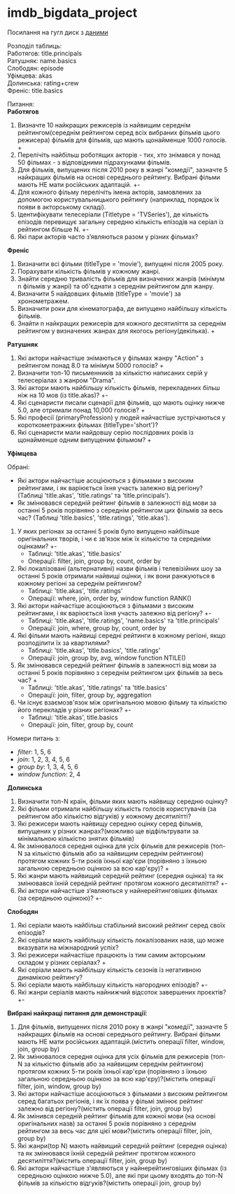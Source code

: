 # imdb_bigdata_project

Посилання на гугл диск з [даними](https://drive.google.com/drive/folders/1VRq_HFyYSpFR8-tcqU-iYdP7azLOZTKv?usp=sharing)

Розподіл таблиць:\
Работягов: title.principals\
Ратушняк: name.basics\
Слободян: episode\
Уфімцева: akas\
Долинська: rating+crew\
Френіс: title.basics

Питання:\
**Работягов**
1. Визначте 10 найкращих режисерів із найвищим середнім рейтингом(середнім рейтингом серед всіх вибраних фільмів цього режисера) фільмів для фільмів, що мають щонайменше 1000 голосів. +
2. Перелічіть найбільш роботящих акторів - тих, хто знімався у понад 50 фільмах - з відповідними підрахунками фільмів.
3. Для фільмів, випущених після 2010 року в жанрі "комедії", зазначте 5 найкращих фільмів на основі середнього рейтингу. Вибрані фільми мають НЕ мати російських адаптацій. +-
4. Для кожного фільму перелічіть імена акторів, замовлених за допомогою користувальницького рейтингу (наприклад, порядок їх появи в акторському складі).
5. Ідентифікувати телесеріали (Titletype = 'TVSeries'), де кількість епізодів перевищує загальну середню кількість епізодів на серіал із рейтингом більше N. +-
6. Які пари акторів часто з’являються разом у різних фільмах? 

**Френіс**
1. Визначити всі фільми (titleType = 'movie'), випущені після 2005 року.  
2. Порахувати кількість фільмів у кожному жанрі.  
3. Знайти середню тривалість фільмів для визначених жанрів (мінімум n фільмів у жанрі) та об'єднати з середнім рейтингом для жанру.  
4. Визначити 5 найдовших фільмів (titleType = 'movie') за хронометражем.  
5. Визначити роки для кінематографа, де випущено найбільшу кількість фільмів.  
6. Знайти n найкращих режисерів для кожного десятиліття за середнім рейтингом у визначених жанрах для якогось регіону(декілька). + 

**Ратушняк**
1. Які актори найчастіше знімаються у фільмах жанру "Action" з рейтингом понад 8.0 та мінімум 5000 голосів? +
2. Визначити топ-10 письменників за кількістю написаних серій у телесеріалах з жанром "Drama".
3. Які актори мають найбільшу кількість фільмів, перекладених більш ніж на 10 мов (із title.akas)? +-
4. Які сценаристи писали сценарії для фільмів, що мають оцінку нижче 5.0, але отримали понад 10,000 голосів? +
5. Які професії (primaryProfession) у людей найчастіше зустрічаються у короткометражних фільмах (titleType='short')?
6. Які сценаристи мали найдовшу серію послідовних років із щонайменше одним випущеним фільмом? +

**Уфімцева**

Обрані:
* Які актори найчастіше асоціюються з фільмами з високим рейтингами, і як варіюється їхня участь залежно від регіону? (Таблиці 'title.akas', 'title.ratings' та 'title.principals').
* Як змінювався середній рейтинг фільмів в залежності від мови за останні 5 років порівняно з середнім рейтингом цих фільмів за весь час? (Таблиці 'title.basics', 'title.ratings', 'title.akas').

1. У яких регіонах за останні 5 років було випущено найбільше оригінальних творів, і чи є зв’язок між їх кількістю та середніми оцінками? +-
   - Таблиці: 'title.akas', 'title.basics'
   - Операції: filter, join, group by, count, order by
2. Які локалізовані (альтернативні) назви фільмів і телевізійних шоу за останні 5 років отримали найвищі оцінки, і як вони ранжуються в кожному регіоні за середнім рейтингом?
   - Таблиці: 'title.akas', 'title.ratings'
   - Операції: where, join, order by, window function RANK()
3. Які актори найчастіше асоціюються з фільмами з високим рейтингами, і як варіюється їхня участь залежно від регіону? +-
   - Таблиці: 'title.akas', 'title.ratings', 'name.basics' та 'title.principals'
   - Операції: join, where, group by, count, order by
4. Які фільми мають найвищі середні рейтинги в кожному регіоні, якщо розподілити їх за квартилями?
    - Таблиці: 'title.akas', 'title.basics', 'title.ratings'
    - Операції: join, group by, avg, window function NTILE()
5. Як змінювався середній рейтинг фільмів в залежності від мови за останні 5 років порівняно з середнім рейтингом цих фільмів за весь час? +
   - Таблиці: 'title.akas', 'title.ratings' та 'title.basics'
   - Операції: join, filter, group by, aggregation
6. Чи існує взаємозв'язок між оригінальною мовою фільму та кількістю його перекладів у різних регіонах? +-
   - Таблиці: 'title.akas', title.basics
   - Операції: join, filter, group by, count

Номери питань з:
- *filter*: 1, 5, 6
- *join*: 1, 2, 3, 4, 5, 6
- *group by*: 1, 3, 4, 5, 6
- *window function*: 2, 4

 **Долинська**
1. Визначити топ-N країн, фільми яких мають найвищу середню оцінку?
2. Які фільми отримали найбільшу кількість голосів користувачів (за рейтингом або кількістю відгуків) у кожному десятилітті?
3. Які режисери мають найвищу середню оцінку серед фільмів, випущених у різних жанрах?(можливо ще відфільтрувати за мінімальною кількістю знятих фільмів)
4. Як змінювалося середня оцінка для усіх фільмів для режисерів (топ-N за кількістю фільмів або за найвищим середнім рейтингом) протягом кожних 5-ти років їхньої кар'єри (порівняно з їхньою загальною середньою оцінкою за всю кар'єру)? +
5. Які жанри мають найвищий середній рейтинг (середня оцінка) та як змінювався їхній середній рейтинг протягом кожного десятиліття? +-
6. Які актори найчастіше з’являються у найнерейтинговіших фільмах (за середньою оцінкою)? +-

**Слободян**
1. Які серіали мають найбільш стабільний високий рейтинг серед своїх епізодів?
2. Які серіали мають найбільшу кількість локалізованих назв, що може вказувати на міжнародний успіх?
3. Які режисери найчастіше працюють із тим самим акторським складом у різних серіалах? +
4. Які серіали мають найбільшу кількість сезонів із негативною динамікою рейтингу?
5. Які серіали мають найбільшу кількість нагородних епізодів? +-
6. Які жанри серіалів мають найнижчий відсоток завершених проєктів? +-


**Вибрані найкращі питання для демонстрації**:
1. Для фільмів, випущених після 2010 року в жанрі "комедії", зазначте 5 найкращих фільмів на основі середнього рейтингу. Вибрані фільми мають НЕ мати російських адаптацій.(містить операції filter, window, join, group by)
2. Як змінювалося середня оцінка для усіх фільмів для режисерів (топ-N за кількістю фільмів або за найвищим середнім рейтингом) протягом кожних 5-ти років їхньої кар'єри (порівняно з їхньою загальною середньою оцінкою за всю кар'єру)?(містить операції filter, join, window, group by)
3. Які актори найчастіше асоціюються з фільмами з високим рейтингом серед багатьох регіонів, і як їх поява у фільмі змінює рейтинг залежно від регіону?(містить операції filter, join, group by)
4. Як змінився середній рейтинг фільмів для кожної мови (на основі оригінальних назв) за останні 5 років порівняно з середнім рейтингом за весь час для цієї мови?(містить операції filter, join, group by)
5. Які жанри(top N) мають найвищий середній рейтинг (середня оцінка) та як змінювався їхній середній рейтинг протягом кожного десятиліття?(містить операції filter, join, group by)
6. Які актори найчастіше з'являються у найнерейтинговіших фільмах (із середньою оцінкою нижче 5.0), але які при цьому входять до топ-N фільмів за кількістю відгуків?(містить операції join, group by)
